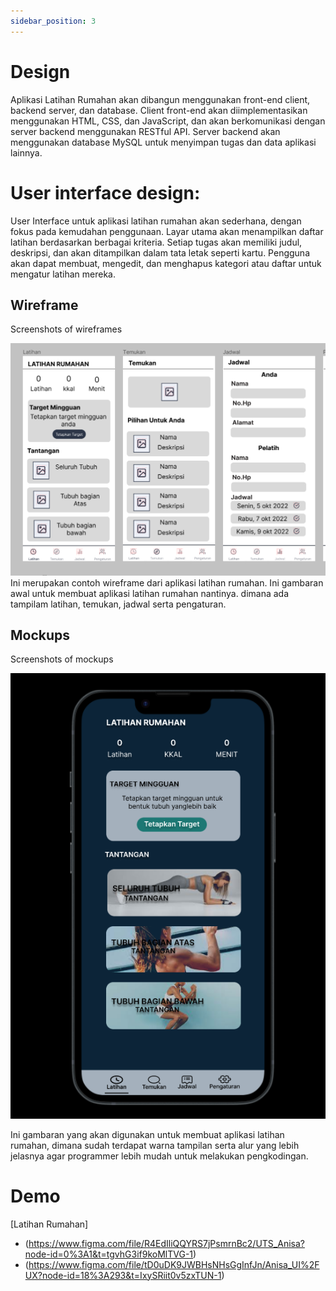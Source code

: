 ```yaml
---
sidebar_position: 3
---
```


# Design

Aplikasi Latihan Rumahan akan dibangun menggunakan front-end client, backend server, dan database. Client front-end akan diimplementasikan menggunakan HTML, CSS, dan JavaScript, dan akan berkomunikasi dengan server backend menggunakan RESTful API. Server backend akan menggunakan database MySQL untuk menyimpan tugas dan data aplikasi lainnya.

# User interface design:

User Interface untuk aplikasi latihan rumahan akan sederhana, dengan fokus pada kemudahan penggunaan. Layar utama akan menampilkan daftar latihan berdasarkan berbagai kriteria. Setiap tugas akan memiliki judul, deskripsi, dan akan ditampilkan dalam tata letak seperti kartu. Pengguna akan dapat membuat, mengedit, dan menghapus kategori atau daftar untuk mengatur latihan mereka.

## Wireframe

Screenshots of wireframes

![1](./img/wireframe.png)
Ini merupakan contoh wireframe dari aplikasi latihan rumahan. Ini gambaran awal untuk membuat aplikasi latihan rumahan nantinya. dimana ada tampilam latihan, temukan, jadwal serta pengaturan. 

## Mockups

Screenshots of mockups

![2](./img/mockup.png)

Ini gambaran yang akan digunakan untuk membuat aplikasi latihan rumahan, dimana sudah terdapat warna tampilan serta alur yang lebih jelasnya agar programmer lebih mudah untuk melakukan pengkodingan.

# Demo
[Latihan Rumahan]
- (https://www.figma.com/file/R4EdIliQQYRS7jPsmrnBc2/UTS_Anisa?node-id=0%3A1&t=tgvhG3if9koMlTVG-1)
- (https://www.figma.com/file/tD0uDK9JWBHsNHsGgInfJn/Anisa_UI%2FUX?node-id=18%3A293&t=IxySRiit0v5zxTUN-1)